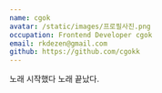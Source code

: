 ```yaml
---
name: cgok
avatar: /static/images/프로필사진.png
occupation: Frontend Developer cgok
email: rkdezen@gmail.com
github: https://github.com/cgokk
---
```


노래 시작했다 노래 끝났다.
